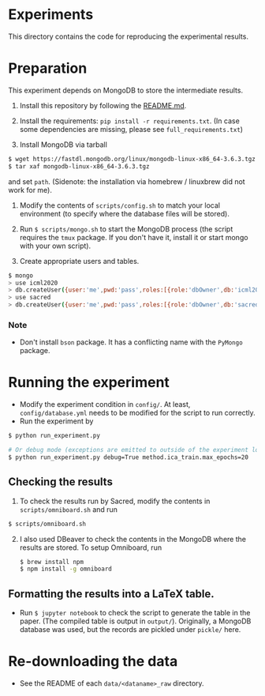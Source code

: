 # Experiments
This directory contains the code for reproducing the experimental results.

# Preparation
This experiment depends on MongoDB to store the intermediate results.

1. Install this repository by following the [README.md](https://github.com/takeshi-teshima/few-shot-domain-adaptation-by-causal-mechanism-transfer/blob/master/README.md).

1. Install the requirements: `pip install -r requirements.txt`.
   (In case some dependencies are missing, please see `full_requirements.txt`)

1. Install MongoDB via tarball
  ```sh
  $ wget https://fastdl.mongodb.org/linux/mongodb-linux-x86_64-3.6.3.tgz
  $ tar xaf mongodb-linux-x86_64-3.6.3.tgz
  ```
  and set `path`.
  (Sidenote: the installation via homebrew / linuxbrew did not work for me).

1. Modify the contents of `scripts/config.sh` to match your local environment (to specify where the database files will be stored).

1. Run `$ scripts/mongo.sh` to start the MongoDB process (the script requires the `tmux` package. If you don't have it, install it or start mongo with your own script).

1. Create appropriate users and tables.
  ```sh
  $ mongo
  > use icml2020
  > db.createUser({user:'me',pwd:'pass',roles:[{role:'dbOwner',db:'icml2020'}]})
  > use sacred
  > db.createUser({user:'me',pwd:'pass',roles:[{role:'dbOwner',db:'sacred'}]})
  ```

### Note
- Don't install `bson` package. It has a conflicting name with the `PyMongo` package.

# Running the experiment

- Modify the experiment condition in `config/`. At least, `config/database.yml` needs to be modified for the script to run correctly.
- Run the experiment by

```bash
$ python run_experiment.py

# Or debug mode (exceptions are emitted to outside of the experiment loop)
$ python run_experiment.py debug=True method.ica_train.max_epochs=20
```

## Checking the results
1. To check the results run by Sacred, modify the contents in `scripts/omniboard.sh` and run
  ```bash
  $ scripts/omniboard.sh
  ```

2. I also used DBeaver to check the contents in the MongoDB where the results are stored.
   To setup Omniboard, run
   ```bash
   $ brew install npm
   $ npm install -g omniboard
   ```

## Formatting the results into a LaTeX table.
- Run `$ jupyter notebook` to check the script to generate the table in the paper. (The compiled table is output in `output/`).
  Originally, a MongoDB database was used, but the records are pickled under `pickle/` here.

# Re-downloading the data
- See the README of each `data/<dataname>_raw` directory.
